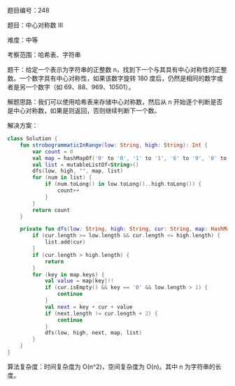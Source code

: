 题目编号：248

题目：中心对称数 III

难度：中等

考察范围：哈希表、字符串

题干：给定一个表示为字符串的正整数 n，找到下一个与其具有中心对称性的正整数。一个数字具有中心对称性，如果该数字旋转 180 度后，仍然是相同的数字或者是另一个数字（如 69、88、969、10501）。

解题思路：我们可以使用哈希表来存储中心对称数，然后从 n 开始逐个判断是否是中心对称数，如果是则返回，否则继续判断下一个数。

解决方案：

```kotlin
class Solution {
    fun strobogrammaticInRange(low: String, high: String): Int {
        var count = 0
        val map = hashMapOf('0' to '0', '1' to '1', '6' to '9', '8' to '8', '9' to '6')
        val list = mutableListOf<String>()
        dfs(low, high, "", map, list)
        for (num in list) {
            if (num.toLong() in low.toLong()..high.toLong()) {
                count++
            }
        }
        return count
    }

    private fun dfs(low: String, high: String, cur: String, map: HashMap<Char, Char>, list: MutableList<String>) {
        if (cur.length >= low.length && cur.length <= high.length) {
            list.add(cur)
        }
        if (cur.length > high.length) {
            return
        }
        for (key in map.keys) {
            val value = map[key]!!
            if (cur.isEmpty() && key == '0' && low.length > 1) {
                continue
            }
            val next = key + cur + value
            if (next.length != cur.length + 2) {
                continue
            }
            dfs(low, high, next, map, list)
        }
    }
}
```

算法复杂度：时间复杂度为 O(n^2)，空间复杂度为 O(n)。其中 n 为字符串的长度。